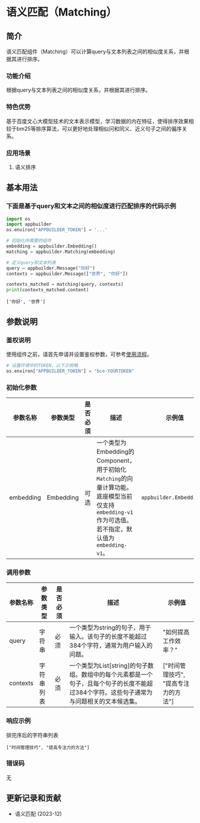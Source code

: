 # 语义匹配（Matching）

## 简介

语义匹配组件（Matching）可以计算query与文本列表之间的相似度关系，并根据其进行排序。

### 功能介绍

根据query与文本列表之间的相似度关系，并根据其进行排序。

### 特色优势

基于百度文心大模型技术的文本表示模型，学习数据的内在特征，使得排序效果相较于bm25等排序算法，可以更好地处理相似问和同义、近义句子之间的偏序关系。

### 应用场景

1. 语义排序

## 基本用法

### 下面是基于query和文本之间的相似度进行匹配排序的代码示例

```python
import os
import appbuilder
os.environ["APPBUILDER_TOKEN"] = '...'

# 初始化所需要的组件
embedding = appbuilder.Embedding()
matching = appbuilder.Matching(embedding)

# 定义query和文本列表
query = appbuilder.Message("你好")
contexts = appbuilder.Message(["世界", "你好"])

contexts_matched = matching(query, contexts)
print(contexts_matched.content)
```

```
['你好', '世界']
```

## 参数说明

### 鉴权说明
使用组件之前，请首先申请并设置鉴权参数，可参考[使用流程](https://cloud.baidu.com/doc/AppBuilder/s/Olq6grrt6#1%E3%80%81%E5%88%9B%E5%BB%BA%E5%AF%86%E9%92%A5)。
```python
# 设置环境中的TOKEN，以下示例略
os.environ["APPBUILDER_TOKEN"] = "bce-YOURTOKEN"
```

### 初始化参数

| 参数名称   | 参数类型    | 是否必须 | 描述                                                          | 示例值          |
| ---------- | ----------- | -------- | ------------------------------------------------------------- | --------------- |
| embedding  | Embedding   | 可选     | 一个类型为Embedding的Component，用于初始化`Matching`的向量计算功能。底座模型当前仅支持`embedding-v1`作为可选值。若不指定，默认值为`embedding-v1`。 | `appbuilder.Embedding()`  |

### 调用参数

| 参数名称  | 参数类型    | 是否必须 | 描述                                                         | 示例值                             |
| --------- | ----------- | -------- | ------------------------------------------------------------ | ---------------------------------- |
| query     | 字符串      | 必须     | 一个类型为string的句子，用于输入。该句子的长度不能超过384个字符，通常为用户输入的问题。 | "如何提高工作效率？"                |
| contexts  | 字符串列表  | 必须     | 一个类型为List[string]的句子数组。数组中的每个元素都是一个句子，且每个句子的长度不能超过384个字符。这些句子通常为与问题相关的文本候选集。 | ["时间管理技巧", "提高专注力的方法"] |

### 响应示例

排完序后的字符串列表

```
["时间管理技巧", "提高专注力的方法"]
```

### 错误码

无

## 更新记录和贡献

* 语义匹配 (2023-12)
